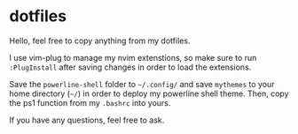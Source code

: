 # dotfiles

Hello, feel free to copy anything from my dotfiles. 

I use vim-plug to manage my nvim extenstions, so make sure to run `:PlugInstall` after saving changes in order to load the extensions.

Save the `powerline-shell` folder to `~/.config/` and save `mythemes` to your home directory (`~/`) in order to deploy my powerline shell theme. Then, copy the ps1 function from my `.bashrc` into yours.

If you have any questions, feel free to ask.
